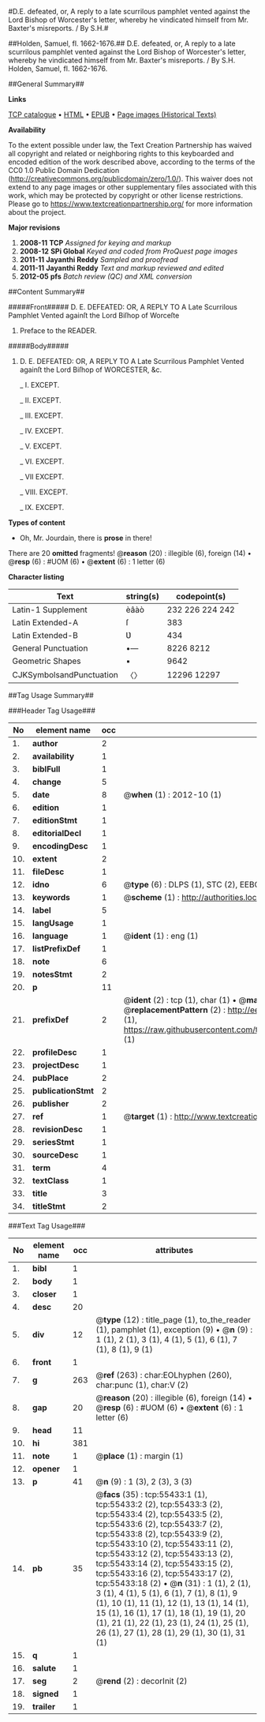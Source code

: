 #D.E. defeated, or, A reply to a late scurrilous pamphlet vented against the Lord Bishop of Worcester's letter, whereby he vindicated himself from Mr. Baxter's misreports. / By S.H.#

##Holden, Samuel, fl. 1662-1676.##
D.E. defeated, or, A reply to a late scurrilous pamphlet vented against the Lord Bishop of Worcester's letter, whereby he vindicated himself from Mr. Baxter's misreports. / By S.H.
Holden, Samuel, fl. 1662-1676.

##General Summary##

**Links**

[TCP catalogue](http://www.ota.ox.ac.uk/tcp/)  • 
[HTML](http://tei.it.ox.ac.uk/tcp/Texts-HTML/free/A44/A44125.html)  • 
[EPUB](http://tei.it.ox.ac.uk/tcp/Texts-EPUB/free/A44/A44125.epub) • 
[Page images (Historical Texts)](https://historicaltexts.jisc.ac.uk/eebo-12171879e)

**Availability**

To the extent possible under law, the Text Creation Partnership has waived all copyright and related or neighboring rights to this keyboarded and encoded edition of the work described above, according to the terms of the CC0 1.0 Public Domain Dedication (http://creativecommons.org/publicdomain/zero/1.0/). This waiver does not extend to any page images or other supplementary files associated with this work, which may be protected by copyright or other license restrictions. Please go to https://www.textcreationpartnership.org/ for more information about the project.

**Major revisions**

1. __2008-11__ __TCP__ *Assigned for keying and markup*
1. __2008-12__ __SPi Global__ *Keyed and coded from ProQuest page images*
1. __2011-11__ __Jayanthi Reddy__ *Sampled and proofread*
1. __2011-11__ __Jayanthi Reddy__ *Text and markup reviewed and edited*
1. __2012-05__ __pfs__ *Batch review (QC) and XML conversion*

##Content Summary##

#####Front#####
D. E. DEFEATED: OR, A REPLY TO A Late Scurrilous Pamphlet Vented againſt the Lord Biſhop of Worceſte
1. Preface to the READER.

#####Body#####

1. D. E. DEFEATED: OR, A REPLY TO A Late Scurrilous Pamphlet Vented againſt the Lord Biſhop of WORCESTER, &c.

    _ I. EXCEPT.

    _ II. EXCEPT.

    _ III. EXCEPT.

    _ IV. EXCEPT.

    _ V. EXCEPT.

    _ VI. EXCEPT.

    _ VII EXCEPT.

    _ VIII. EXCEPT.

    _ IX. EXCEPT.

**Types of content**

  * Oh, Mr. Jourdain, there is **prose** in there!

There are 20 **omitted** fragments! 
 @__reason__ (20) : illegible (6), foreign (14)  •  @__resp__ (6) : #UOM (6)  •  @__extent__ (6) : 1 letter (6)

**Character listing**


|Text|string(s)|codepoint(s)|
|---|---|---|
|Latin-1 Supplement|èâàò|232 226 224 242|
|Latin Extended-A|ſ|383|
|Latin Extended-B|Ʋ|434|
|General Punctuation|•—|8226 8212|
|Geometric Shapes|▪|9642|
|CJKSymbolsandPunctuation|〈〉|12296 12297|

##Tag Usage Summary##

###Header Tag Usage###

|No|element name|occ|attributes|
|---|---|---|---|
|1.|__author__|2||
|2.|__availability__|1||
|3.|__biblFull__|1||
|4.|__change__|5||
|5.|__date__|8| @__when__ (1) : 2012-10 (1)|
|6.|__edition__|1||
|7.|__editionStmt__|1||
|8.|__editorialDecl__|1||
|9.|__encodingDesc__|1||
|10.|__extent__|2||
|11.|__fileDesc__|1||
|12.|__idno__|6| @__type__ (6) : DLPS (1), STC (2), EEBO-CITATION (1), OCLC (1), VID (1)|
|13.|__keywords__|1| @__scheme__ (1) : http://authorities.loc.gov/ (1)|
|14.|__label__|5||
|15.|__langUsage__|1||
|16.|__language__|1| @__ident__ (1) : eng (1)|
|17.|__listPrefixDef__|1||
|18.|__note__|6||
|19.|__notesStmt__|2||
|20.|__p__|11||
|21.|__prefixDef__|2| @__ident__ (2) : tcp (1), char (1)  •  @__matchPattern__ (2) : ([0-9\-]+):([0-9IVX]+) (1), (.+) (1)  •  @__replacementPattern__ (2) : http://eebo.chadwyck.com/downloadtiff?vid=$1&page=$2 (1), https://raw.githubusercontent.com/textcreationpartnership/Texts/master/tcpchars.xml#$1 (1)|
|22.|__profileDesc__|1||
|23.|__projectDesc__|1||
|24.|__pubPlace__|2||
|25.|__publicationStmt__|2||
|26.|__publisher__|2||
|27.|__ref__|1| @__target__ (1) : http://www.textcreationpartnership.org/docs/. (1)|
|28.|__revisionDesc__|1||
|29.|__seriesStmt__|1||
|30.|__sourceDesc__|1||
|31.|__term__|4||
|32.|__textClass__|1||
|33.|__title__|3||
|34.|__titleStmt__|2||


###Text Tag Usage###

|No|element name|occ|attributes|
|---|---|---|---|
|1.|__bibl__|1||
|2.|__body__|1||
|3.|__closer__|1||
|4.|__desc__|20||
|5.|__div__|12| @__type__ (12) : title_page (1), to_the_reader (1), pamphlet (1), exception (9)  •  @__n__ (9) : 1 (1), 2 (1), 3 (1), 4 (1), 5 (1), 6 (1), 7 (1), 8 (1), 9 (1)|
|6.|__front__|1||
|7.|__g__|263| @__ref__ (263) : char:EOLhyphen (260), char:punc (1), char:V (2)|
|8.|__gap__|20| @__reason__ (20) : illegible (6), foreign (14)  •  @__resp__ (6) : #UOM (6)  •  @__extent__ (6) : 1 letter (6)|
|9.|__head__|11||
|10.|__hi__|381||
|11.|__note__|1| @__place__ (1) : margin (1)|
|12.|__opener__|1||
|13.|__p__|41| @__n__ (9) : 1 (3), 2 (3), 3 (3)|
|14.|__pb__|35| @__facs__ (35) : tcp:55433:1 (1), tcp:55433:2 (2), tcp:55433:3 (2), tcp:55433:4 (2), tcp:55433:5 (2), tcp:55433:6 (2), tcp:55433:7 (2), tcp:55433:8 (2), tcp:55433:9 (2), tcp:55433:10 (2), tcp:55433:11 (2), tcp:55433:12 (2), tcp:55433:13 (2), tcp:55433:14 (2), tcp:55433:15 (2), tcp:55433:16 (2), tcp:55433:17 (2), tcp:55433:18 (2)  •  @__n__ (31) : 1 (1), 2 (1), 3 (1), 4 (1), 5 (1), 6 (1), 7 (1), 8 (1), 9 (1), 10 (1), 11 (1), 12 (1), 13 (1), 14 (1), 15 (1), 16 (1), 17 (1), 18 (1), 19 (1), 20 (1), 21 (1), 22 (1), 23 (1), 24 (1), 25 (1), 26 (1), 27 (1), 28 (1), 29 (1), 30 (1), 31 (1)|
|15.|__q__|1||
|16.|__salute__|1||
|17.|__seg__|2| @__rend__ (2) : decorInit (2)|
|18.|__signed__|1||
|19.|__trailer__|1||
